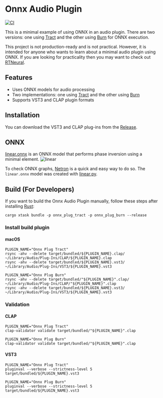 # Onnx Audio Plugin

[![CI](https://github.com/AkiyukiOkayasu/onnx_audio_plugin/actions/workflows/ci.yaml/badge.svg)](https://github.com/AkiyukiOkayasu/onnx_audio_plugin/actions/workflows/ci.yaml)

This is a minimal example of using ONNX in an audio plugin. There are two versions: one using [Tract](https://github.com/sonos/tract) and the other using [Burn](https://github.com/tracel-ai/burn) for ONNX execution.  

This project is not production-ready and is not practical. However, it is intended for anyone who wants to learn about a minimal audio plugin using ONNX. If you are looking for practicality then you may want to check out [RTNeural](https://github.com/jatinchowdhury18/RTNeural).

## Features

- Uses ONNX models for audio processing
- Two implementations: one using [Tract](https://github.com/sonos/tract) and the other using [Burn](https://github.com/tracel-ai/burn)
- Supports VST3 and CLAP plugin formats

## Installation

You can download the VST3 and CLAP plug-ins from the [Release](https://github.com/AkiyukiOkayasu/onnx_audio_plugin/releases/latest).

## ONNX

[linear.onnx](onnx/linear/linear.onnx) is an ONNX model that performs phase inversion using a minimal element.
![linear](https://github.com/user-attachments/assets/a168945b-0c7a-4094-ab4d-16021af70c82)

To check ONNX graphs, [Netron](https://netron.app/) is a quick and easy way to do so. The `linear.onnx` model was created with [linear.py](onnx/linear/linear.py).

## Build (For Developers)

If you want to build the Onnx Audio Plugin manually, follow these steps after installing [Rust](https://rustup.rs/):

```shell
cargo xtask bundle -p onnx_plug_tract -p onnx_plug_burn --release
```

### Install build plugin

#### macOS

```shell
PLUGIN_NAME="Onnx Plug Tract"
rsync -ahv --delete target/bundled/${PLUGIN_NAME}.clap/ ~/Library/Audio/Plug-Ins/CLAP/${PLUGIN_NAME}.clap
rsync -ahv --delete target/bundled/${PLUGIN_NAME}.vst3/ ~/Library/Audio/Plug-Ins/VST3/${PLUGIN_NAME}.vst3
```

```shell
PLUGIN_NAME="Onnx Plug Burn"
rsync -ahv --delete target/bundled/"${PLUGIN_NAME}".clap/ ~/Library/Audio/Plug-Ins/CLAP/"${PLUGIN_NAME}".clap
rsync -ahv --delete target/bundled/${PLUGIN_NAME}.vst3/ ~/Library/Audio/Plug-Ins/VST3/${PLUGIN_NAME}.vst3
```

### Validation

#### CLAP

```shell
PLUGIN_NAME="Onnx Plug Tract"
clap-validator validate target/bundled/"${PLUGIN_NAME}".clap
```

```shell
PLUGIN_NAME="Onnx Plug Burn"
clap-validator validate target/bundled/"${PLUGIN_NAME}".clap
```

#### VST3

```shell
PLUGIN_NAME="Onnx Plug Tract"
pluginval --verbose --strictness-level 5 target/bundled/${PLUGIN_NAME}.vst3
```

```shell
PLUGIN_NAME="Onnx Plug Burn"
pluginval --verbose --strictness-level 5 target/bundled/${PLUGIN_NAME}.vst3
```
